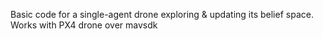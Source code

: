 Basic code for a single-agent drone exploring & updating its belief space. Works with PX4 drone over mavsdk
